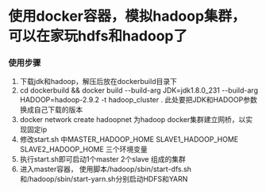 # 使用docker容器，模拟hadoop集群，可以在家玩hdfs和hadoop了

### 使用步骤

1. 下载jdk和hadoop，解压后放在dockerbuild目录下
2. cd dockerbuild && docker build --build-arg JDK=jdk1.8.0_231 --build-arg HADOOP=hadoop-2.9.2 -t hadoop_cluster .    此处要把JDK和HADOOP参数换成自己下载的版本
3. docker network create hadoopnet  为hadoop docker集群建立网桥，以实现固定ip
4. 修改start.sh 中MASTER_HADOOP_HOME   SLAVE1_HADOOP_HOME   SLAVE2_HADOOP_HOME 三个环境变量
5. 执行start.sh即可启动1个master 2个slave 组成的集群
6. 进入master容器， 使用脚本/hadoop/sbin/start-dfs.sh和/hadoop/sbin/start-yarn.sh分别启动HDFS和YARN
